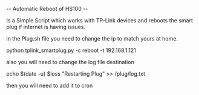 -- Automatic Reboot of HS100 --

Is a Simple Script which works with TP-Link devices and reboots the smart plug if internet is having issues. 

in the Plug.sh file you need to change the ip to match yours at home.

python tplink_smartplug.py -c reboot -t 192.168.1.121

also you will need to change the log file destination

echo $(date -u) $loss "Restarting Plug" >> /plug/log.txt
 
then you will need to add it to cron
  

